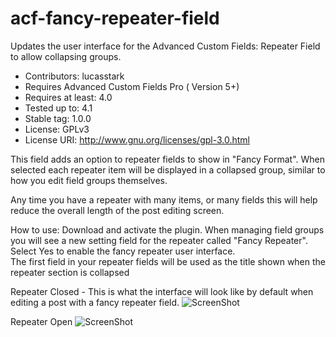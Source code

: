 # acf-fancy-repeater-field
Updates the user interface for the Advanced Custom Fields: Repeater Field to allow collapsing groups.   

* Contributors: lucasstark
* Requires Advanced Custom Fields Pro ( Version 5+)
* Requires at least: 4.0
* Tested up to: 4.1
* Stable tag: 1.0.0
* License: GPLv3
* License URI: http://www.gnu.org/licenses/gpl-3.0.html

This field adds an option to repeater fields to show in "Fancy Format".  When selected each repeater item will be displayed in a collapsed group, similar to how you edit field groups themselves. 

Any time you have a repeater with many items, or many fields this will help reduce the overall length of the post editing screen. 

How to use: 
Download and activate the plugin. When managing field groups you will see a new setting field for the repeater called "Fancy Repeater".   
Select Yes to enable the fancy repeater user interface.  
The first field in your repeater fields will be used as the title shown when the repeater section is collapsed 

Repeater Closed - This is what the interface will look like by default when editing a post with a fancy repeater field. 
![ScreenShot](https://raw.github.com/lucasstark/acf-fancy-repeater-field/master/assets/img/example/fancy-repeater-closed.png)

Repeater Open
![ScreenShot](https://raw.github.com/lucasstark/acf-fancy-repeater-field/master/assets/img/example/fancy-repeater-open.jpg)